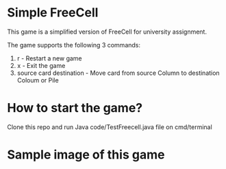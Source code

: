 # Simple FreeCell
This game is a simplified version of FreeCell for university assignment.

The game supports the following 3 commands:
1. r - Restart a new game
2. x - Exit the game
3. source card destination - Move card from source Column to destination Coloum or Pile

# How to start the game?
Clone this repo and run Java code/TestFreecell.java file on cmd/terminal

# Sample image of this game

<img >
